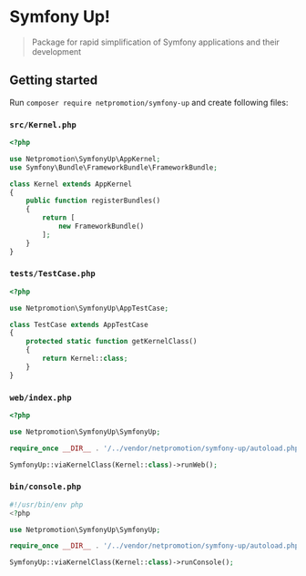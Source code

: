 # Symfony Up!

> Package for rapid simplification of Symfony applications and their development


## Getting started

Run `composer require netpromotion/symfony-up` and create following files:

### `src/Kernel.php`

```php
<?php

use Netpromotion\SymfonyUp\AppKernel;
use Symfony\Bundle\FrameworkBundle\FrameworkBundle;

class Kernel extends AppKernel
{
    public function registerBundles()
    {
        return [
            new FrameworkBundle()
        ];
    }
}
```

### `tests/TestCase.php`

```php
<?php

use Netpromotion\SymfonyUp\AppTestCase;

class TestCase extends AppTestCase
{
    protected static function getKernelClass()
    {
        return Kernel::class;
    }
}
```

### `web/index.php`

```php
<?php

use Netpromotion\SymfonyUp\SymfonyUp;

require_once __DIR__ . '/../vendor/netpromotion/symfony-up/autoload.php';

SymfonyUp::viaKernelClass(Kernel::class)->runWeb();
```

### `bin/console.php`

```php
#!/usr/bin/env php
<?php

use Netpromotion\SymfonyUp\SymfonyUp;

require_once __DIR__ . '/../vendor/netpromotion/symfony-up/autoload.php';

SymfonyUp::viaKernelClass(Kernel::class)->runConsole();
```
